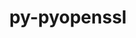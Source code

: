---
title: "py-pyopenssl"
layout: cache
categories: [package, develop-2023-06-11]
meta: {"versions": ["19.0.0"], "compilers": ["gcc@=11.1.0"], "oss": ["ubuntu20.04"], "platforms": ["linux"], "targets": ["ppc64le", "x86_64_v3"], "stacks": ["e4s", "e4s-power", "root"], "num_specs": 2, "num_specs_by_stack": {"e4s": 1, "root": 2, "e4s-power": 1}}
spec_details: [{"hash": "4yoqf4bhl6zm54hcpyh432aqvr4gp6m2", "compiler": "gcc@=11.1.0", "versions": ["19.0.0"], "os": "ubuntu20.04", "platform": "linux", "target": "x86_64_v3", "variants": ["build_system=python_pip"], "stacks": ["e4s", "root"], "size": "-", "tarball": "https://binaries.spack.io/releases/develop-2023-06-11/build_cache/linux-ubuntu20.04-x86_64_v3/gcc-11.1.0/py-pyopenssl-19.0.0/linux-ubuntu20.04-x86_64_v3-gcc-11.1.0-py-pyopenssl-19.0.0-4yoqf4bhl6zm54hcpyh432aqvr4gp6m2.spack"}, {"hash": "bspw2poy7lke4im77ya5uaglsvvcehf3", "compiler": "gcc@=11.1.0", "versions": ["19.0.0"], "os": "ubuntu20.04", "platform": "linux", "target": "ppc64le", "variants": ["build_system=python_pip"], "stacks": ["root", "e4s-power"], "size": "-", "tarball": "https://binaries.spack.io/releases/develop-2023-06-11/build_cache/linux-ubuntu20.04-ppc64le/gcc-11.1.0/py-pyopenssl-19.0.0/linux-ubuntu20.04-ppc64le-gcc-11.1.0-py-pyopenssl-19.0.0-bspw2poy7lke4im77ya5uaglsvvcehf3.spack"}]
---